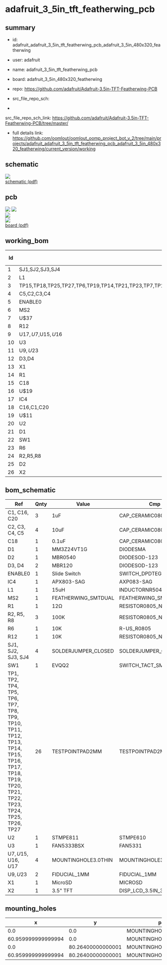 # adafruit_3_5in_tft_featherwing_pcb
 
## summary 
* id: adafruit_adafruit_3_5in_tft_featherwing_pcb_adafruit_3_5in_480x320_featherwing
* user: adafruit
* name: adafruit_3_5in_tft_featherwing_pcb
* board: adafruit_3_5in_480x320_featherwing
* repo: https://github.com/adafruit/Adafruit-3.5in-TFT-Featherwing-PCB



* src_file_repo_sch: 
*
 src_file_repo_sch_link: https://github.com/adafruit/Adafruit-3.5in-TFT-Featherwing-PCB/tree/master/
* full details link: https://github.com/oomlout/oomlout_oomp_project_bot_v_2/tree/main/projects/adafruit_adafruit_3_5in_tft_featherwing_pcb_adafruit_3_5in_480x320_featherwing/current_version/working  

## schematic  
![](working_schematic_600.png)  
[schematic (pdf)](working_schematic.pdf)  

## pcb  
![](working_3d_600.png) 
![](working_3d_front_600.png)  
![](working_3d_back_600.png)  
![](working_600.png)  
[board (pdf)](working.pdf)  

## working_bom
| Id | Designator | Footprint | Quantity | Designation | Supplier and ref |  | None | 
| --- | --- | --- | --- | --- | --- | --- | --- | 
| 1 | SJ1,SJ2,SJ3,SJ4 | SOLDERJUMPER_CLOSEDWIRE | 4 |  |  |  | [''] | 
| 2 | L1 | INDUCTOR_5X5MM_NR5040_NOTHERMALS | 1 | 15uH |  |  | [''] | 
| 3 | TP15,TP18,TP25,TP27,TP6,TP19,TP14,TP21,TP23,TP7,TP11,TP8,TP4,TP5,TP26,TP9,TP2,TP1,TP17,TP12,TP16,TP13,TP24,TP20,TP10,TP22 | TESTPOINT_PAD_2MM | 26 |  |  |  | [''] | 
| 4 | C5,C2,C3,C4 | 0805-NO | 4 | 10uF |  |  | [''] | 
| 5 | ENABLE0 | EG1390 | 1 | Slide Switch |  |  | [''] | 
| 6 | MS2 | FEATHERWING_SMT2 | 1 | FEATHERWING_SMTDUAL |  |  | [''] | 
| 7 | U$37 | PCBFEAT-REV-040 | 1 |  |  |  | [''] | 
| 8 | R12 | 0805-NO | 1 | 10K |  |  | [''] | 
| 9 | U$17,U$7,U$15,U$16 | MOUNTINGHOLE_3.0_PLATEDTHIN | 4 | MOUNTINGHOLE3.0THIN |  |  | [''] | 
| 10 | U3 | SOT23-5@1 | 1 | FAN5333BSX |  |  | [''] | 
| 11 | U$9,U$23 | FIDUCIAL_1MM | 2 | FIDUCIAL_1MM |  |  | [''] | 
| 12 | D3,D4 | SOD-123 | 2 | MBR120 |  |  | [''] | 
| 13 | X1 | MICROSD | 1 | MicroSD |  |  | [''] | 
| 14 | R1 | 0805-NO | 1 | 12Ω |  |  | [''] | 
| 15 | C18 | 0805-NO | 1 | 0.1uF |  |  | [''] | 
| 16 | U$19 | ADAFRUIT_TEXT_30MM | 1 |  |  |  | [''] | 
| 17 | IC4 | SOT23 | 1 | APX803-SAG |  |  | [''] | 
| 18 | C16,C1,C20 | 0805-NO | 3 | 1uF |  |  | [''] | 
| 19 | U$11 | FEATHERLOGO | 1 |  |  |  | [''] | 
| 20 | U2 | QFN16_3MM | 1 | STMPE811 |  |  | [''] | 
| 21 | D1 | SMADIODE | 1 | MM3Z24VT1G |  |  | [''] | 
| 22 | SW1 | EVQ-Q2_SMALLER | 1 | EVQQ2 |  |  | [''] | 
| 23 | R6 | R0805 | 1 | 10K |  |  | [''] | 
| 24 | R2,R5,R8 | 0805-NO | 3 | 100K |  |  | [''] | 
| 25 | D2 | SOD-123 | 1 | MBR0540 |  |  | [''] | 
| 26 | X2 | TFT_3.5IN_320X480_50PIN | 1 | 3.5 TFT" |  |  | [''] | 


## bom_schematic
| Ref | Qnty | Value | Cmp name | Footprint | Description | Vendor | DNP | 
| --- | --- | --- | --- | --- | --- | --- | --- | 
| C1, C16, C20 | 3 | 1uF | CAP_CERAMIC0805-NOOUTLINE | working:0805-NO |  |  |  | 
| C2, C3, C4, C5 | 4 | 10uF | CAP_CERAMIC0805-NOOUTLINE | working:0805-NO |  |  |  | 
| C18 | 1 | 0.1uF | CAP_CERAMIC0805-NOOUTLINE | working:0805-NO |  |  |  | 
| D1 | 1 | MM3Z24VT1G | DIODESMA | working:SMADIODE |  |  |  | 
| D2 | 1 | MBR0540 | DIODESOD-123 | working:SOD-123 |  |  |  | 
| D3, D4 | 2 | MBR120 | DIODESOD-123 | working:SOD-123 |  |  |  | 
| ENABLE0 | 1 | Slide Switch | SWITCH_DPDTEG1390 | working:EG1390 |  |  |  | 
| IC4 | 1 | APX803-SAG | AXP083-SAG | working:SOT23 |  |  |  | 
| L1 | 1 | 15uH | INDUCTORNR5040 | working:INDUCTOR_5X5MM_NR5040_NOTHERMALS |  |  |  | 
| MS2 | 1 | FEATHERWING_SMTDUAL | FEATHERWING_SMTDUAL | working:FEATHERWING_SMT2 |  |  |  | 
| R1 | 1 | 12Ω | RESISTOR0805_NOOUTLINE | working:0805-NO |  |  |  | 
| R2, R5, R8 | 3 | 100K | RESISTOR0805_NOOUTLINE | working:0805-NO |  |  |  | 
| R6 | 1 | 10K | R-US_R0805 | working:R0805 |  |  |  | 
| R12 | 1 | 10K | RESISTOR0805_NOOUTLINE | working:0805-NO |  |  |  | 
| SJ1, SJ2, SJ3, SJ4 | 4 | SOLDERJUMPER_CLOSED | SOLDERJUMPER_CLOSED | working:SOLDERJUMPER_CLOSEDWIRE |  |  |  | 
| SW1 | 1 | EVQQ2 | SWITCH_TACT_SMT_EVQQ2_SMALL | working:EVQ-Q2_SMALLER |  |  |  | 
| TP1, TP2, TP4, TP5, TP6, TP7, TP8, TP9, TP10, TP11, TP12, TP13, TP14, TP15, TP16, TP17, TP18, TP19, TP20, TP21, TP22, TP23, TP24, TP25, TP26, TP27 | 26 | TESTPOINTPAD2MM | TESTPOINTPAD2MM | working:TESTPOINT_PAD_2MM |  |  |  | 
| U2 | 1 | STMPE811 | STMPE610 | working:QFN16_3MM |  |  |  | 
| U3 | 1 | FAN5333BSX | FAN5331 | working:SOT23-5@1 |  |  |  | 
| U$7, U$15, U$16, U$17 | 4 | MOUNTINGHOLE3.0THIN | MOUNTINGHOLE3.0THIN | working:MOUNTINGHOLE_3.0_PLATEDTHIN |  |  |  | 
| U$9, U$23 | 2 | FIDUCIAL_1MM | FIDUCIAL_1MM | working:FIDUCIAL_1MM |  |  |  | 
| X1 | 1 | MicroSD | MICROSD | working:MICROSD |  |  |  | 
| X2 | 1 | 3.5" TFT | DISP_LCD_3.5IN_320X480_50PIN | working:TFT_3.5IN_320X480_50PIN |  |  |  | 


## mounting_holes
| x | y | package | value | ref | size | 
| --- | --- | --- | --- | --- | --- | 
| 0.0 | 0.0 | MOUNTINGHOLE_3.0_PLATEDTHIN | MOUNTINGHOLE3.0THIN | U$7 | m3 | 
| 60.959999999999994 | 0.0 | MOUNTINGHOLE_3.0_PLATEDTHIN | MOUNTINGHOLE3.0THIN | U$15 | m3 | 
| 0.0 | 80.26400000000001 | MOUNTINGHOLE_3.0_PLATEDTHIN | MOUNTINGHOLE3.0THIN | U$16 | m3 | 
| 60.959999999999994 | 80.26400000000001 | MOUNTINGHOLE_3.0_PLATEDTHIN | MOUNTINGHOLE3.0THIN | U$17 | m3 | 


